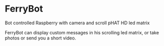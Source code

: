 # FerryBot
Bot controlled Raspberry with camera and scroll pHAT HD led matrix

FerryBot can display custom messages in his scrolling led matrix, or take photos or send you a short video. 
